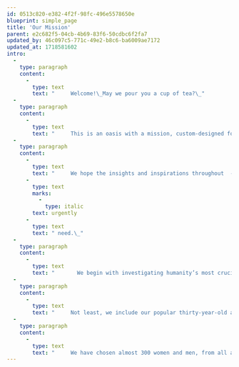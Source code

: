 ```yaml
---
id: 0513c820-e382-4f2f-98fc-496e5578650e
blueprint: simple_page
title: 'Our Mission'
parent: e2c682f5-04cb-4b69-83f6-50cdbc6f2fa7
updated_by: 46c097c5-771c-49e2-b8c6-ba6009ae7172
updated_at: 1718581602
intro:
  -
    type: paragraph
    content:
      -
        type: text
        text: "     Welcome!\_May we pour you a cup of tea?\_"
  -
    type: paragraph
    content:
      -
        type: text
        text: "     This is an oasis with a mission, custom-designed for we the people to linger, to investigate how best to rescue our humanity. \_"
  -
    type: paragraph
    content:
      -
        type: text
        text: "     We hope the insights and inspirations throughout  --\_\_presented on the wings of essays, photographs, speeches, artwork, film, literature, poetry, and music  --  move you to initiate or re-imagine a personal pathway towards making a positive difference in this world, helping fan the aspirational breezes of our shared humanity into the winds of change we so "
      -
        type: text
        marks:
          -
            type: italic
        text: urgently
      -
        type: text
        text: " need.\_"
  -
    type: paragraph
    content:
      -
        type: text
        text: "       We begin with investigating humanity’s most crucial challenges: ending war, saving democracy, and solving climate change. We then introduce the world’s thirty most respected non-profits and the opportunity to contribute to their life-saving work.\_"
  -
    type: paragraph
    content:
      -
        type: text
        text: "     Not least, we include our popular thirty-year-old archive of empowering Commencement Speeches, as well as our blueprint for Peace Gatherings, designed to radically expand the understanding that ending war is not only necessary but also possible.\_"
  -
    type: paragraph
    content:
      -
        type: text
        text: "     We have chosen almost 300 women and men, from all ages and cultures, to guide and inspire this journey of becoming a changemaker  --  for community, country, or home planet.\_So please join us. Again, the world urgently needs you! "
---
```

